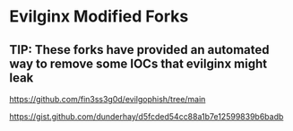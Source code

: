 # Evilginx Modified Forks

## TIP: These forks have provided an automated way to remove some IOCs that evilginx might leak

https://github.com/fin3ss3g0d/evilgophish/tree/main

https://gist.github.com/dunderhay/d5fcded54cc88a1b7e12599839b6badb
